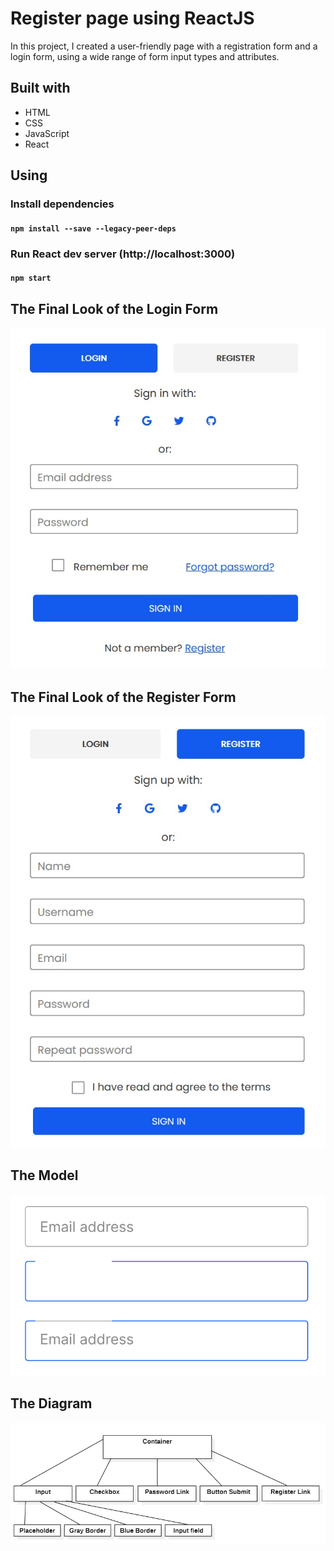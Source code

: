 # Register page using ReactJS

In this project, I created a user-friendly page with a registration form and a login form, using a wide range of form input types and attributes.

## Built with
* HTML
* CSS
* JavaScript
* React

## Using

### Install dependencies

#### `npm install --save --legacy-peer-deps`

### Run React dev server (http://localhost:3000)

#### `npm start`

## The Final Look of the Login Form
![FinalLookLogin](docs/FinalLookLogin.jpg)

## The Final Look of the Register Form
![FinalLookRegister](docs/FinalLookRegister.jpg)

## The Model
![Model](docs/Model.png)

## The Diagram
![Diagram](docs/Diagram.png)
